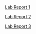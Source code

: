 [Lab Report 1](https://tea-mochi.github.io/cse15l-lab-reports/lab-report-1-week-2.html)

[Lab Report 2](https://tea-mochi.github.io/cse15l-lab-reports/lab-report-2-week-4.html)

[Lab Report 3](https://tea-mochi.github.io/cse15l-lab-reports/lab-report-3-week-6.html)